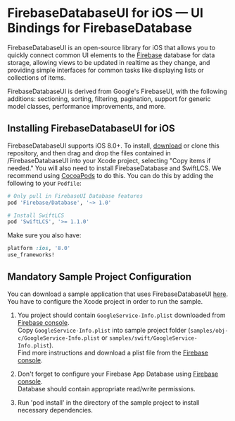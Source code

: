 # FirebaseDatabaseUI for iOS — UI Bindings for FirebaseDatabase

FirebaseDatabaseUI is an open-source library for iOS that allows you to quickly connect common UI elements to the [Firebase](https://firebase.google.com?utm_source=FirebaseUI-iOS) database for data storage, allowing views to be updated in realtime as they change, and providing simple interfaces for common tasks like displaying lists or collections of items.

FirebaseDatabaseUI is derived from Google's FirebaseUI, with the following additions: sectioning, sorting, filtering, pagination, support for generic model classes, performance improvements, and more.

## Installing FirebaseDatabaseUI for iOS

FirebaseDatabaseUI supports iOS 8.0+. To install, [download](https://github.com/ConnorDCrawford/FirebaseDatabaseUI/archive/master.zip) or clone this repository, and then drag and drop the files contained in /FirebaseDatabaseUI into your Xcode project, selecting "Copy items if needed." You will also need to install FirebaseDatabase and SwiftLCS. We recommend using [CocoaPods](https://cocoapods.org/pods/FirebaseUI) to do this. You can do this by adding the following to your `Podfile`:

```ruby
# Only pull in FirebaseUI Database features
pod 'Firebase/Database', '~> 1.0'

# Install SwiftLCS
pod 'SwiftLCS', '>= 1.1.0'
```

Make sure you also have:

```ruby
platform :ios, '8.0'
use_frameworks!
```

## Mandatory Sample Project Configuration

You can download a sample application that uses FirebaseDatabaseUI [here](https://github.com/ConnorDCrawford/FireLister). You have to configure the Xcode project in order to run the sample.

1. You project should contain `GoogleService-Info.plist` downloaded from [Firebase console](https://console.firebase.google.com).<br>
Copy `GoogleService-Info.plist` into sample project folder (`samples/obj-c/GoogleService-Info.plist` or `samples/swift/GoogleService-Info.plist`).<br>
Find more instructions and download a plist file from the [Firebase console](https://console.firebase.google.com).

2. Don't forget to configure your Firebase App Database using [Firebase console](https://console.firebase.google.com).<br>
Database should contain appropriate read/write permissions.

3. Run 'pod install' in the directory of the sample project to install necessary dependencies.
